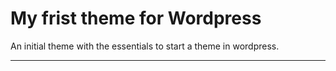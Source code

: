 # My frist theme for Wordpress

An initial theme with the essentials to start a theme in wordpress.

---
